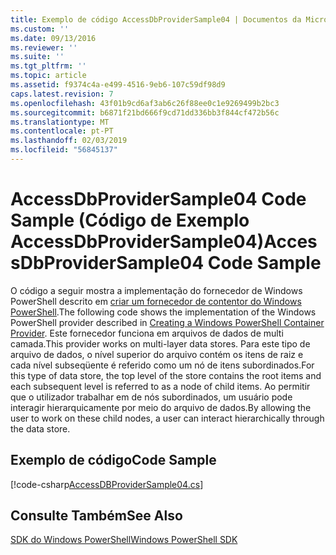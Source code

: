 ```yaml
---
title: Exemplo de código AccessDbProviderSample04 | Documentos da Microsoft
ms.custom: ''
ms.date: 09/13/2016
ms.reviewer: ''
ms.suite: ''
ms.tgt_pltfrm: ''
ms.topic: article
ms.assetid: f9374c4a-e499-4516-9eb6-107c59df98d9
caps.latest.revision: 7
ms.openlocfilehash: 43f01b9cd6af3ab6c26f88ee0c1e9269499b2bc3
ms.sourcegitcommit: b6871f21bd666f9cd71dd336bb3f844cf472b56c
ms.translationtype: MT
ms.contentlocale: pt-PT
ms.lasthandoff: 02/03/2019
ms.locfileid: "56845137"
---
```

# <a name="accessdbprovidersample04-code-sample"></a><span data-ttu-id="f3a21-102">AccessDbProviderSample04 Code Sample (Código de Exemplo AccessDbProviderSample04)</span><span class="sxs-lookup"><span data-stu-id="f3a21-102">AccessDbProviderSample04 Code Sample</span></span>

<span data-ttu-id="f3a21-103">O código a seguir mostra a implementação do fornecedor de Windows PowerShell descrito em [criar um fornecedor de contentor do Windows PowerShell](./creating-a-windows-powershell-container-provider.md).</span><span class="sxs-lookup"><span data-stu-id="f3a21-103">The following code shows the implementation of the Windows PowerShell provider described in [Creating a Windows PowerShell Container Provider](./creating-a-windows-powershell-container-provider.md).</span></span> <span data-ttu-id="f3a21-104">Este fornecedor funciona em arquivos de dados de multi camada.</span><span class="sxs-lookup"><span data-stu-id="f3a21-104">This provider works on multi-layer data stores.</span></span> <span data-ttu-id="f3a21-105">Para este tipo de arquivo de dados, o nível superior do arquivo contém os itens de raiz e cada nível subseqüente é referido como um nó de itens subordinados.</span><span class="sxs-lookup"><span data-stu-id="f3a21-105">For this type of data store, the top level of the store contains the root items and each subsequent level is referred to as a node of child items.</span></span> <span data-ttu-id="f3a21-106">Ao permitir que o utilizador trabalhar em de nós subordinados, um usuário pode interagir hierarquicamente por meio do arquivo de dados.</span><span class="sxs-lookup"><span data-stu-id="f3a21-106">By allowing the user to work on these child nodes, a user can interact hierarchically through the data store.</span></span>

## <a name="code-sample"></a><span data-ttu-id="f3a21-107">Exemplo de código</span><span class="sxs-lookup"><span data-stu-id="f3a21-107">Code Sample</span></span>

[!code-csharp[AccessDBProviderSample04.cs](../../powershell-sdk-samples/SDK-2.0/csharp/AccessDBProviderSample04/AccessDBProviderSample04.cs#L11-L1635 "AccessDBProviderSample04.cs")]

## <a name="see-also"></a><span data-ttu-id="f3a21-108">Consulte Também</span><span class="sxs-lookup"><span data-stu-id="f3a21-108">See Also</span></span>

[<span data-ttu-id="f3a21-109">SDK do Windows PowerShell</span><span class="sxs-lookup"><span data-stu-id="f3a21-109">Windows PowerShell SDK</span></span>](../windows-powershell-reference.md)